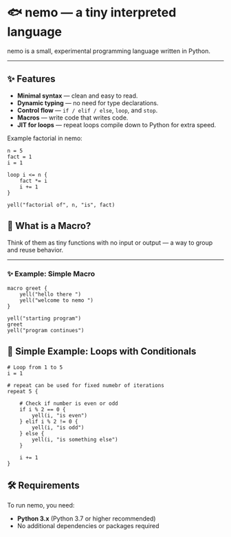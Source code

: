 # 🐟 nemo — a tiny interpreted language 

nemo is a small, experimental programming language written in Python.  

---

## ✨ Features
- **Minimal syntax** — clean and easy to read.  
- **Dynamic typing** — no need for type declarations.  
- **Control flow** — `if / elif / else`, `loop`, and `stop`.   
- **Macros** — write code that writes code.  
- **JIT for loops** — repeat loops compile down to Python for extra speed.  

Example factorial in nemo:
```nemo
n = 5
fact = 1
i = 1

loop i <= n {
    fact *= i
    i += 1
}

yell("factorial of", n, "is", fact)
```

## 🧩 What is a Macro?
Think of them as tiny functions with no input or output — a way to group and reuse behavior.

---

### ✨ Example: Simple Macro
```nemo
macro greet {
    yell("hello there ")
    yell("welcome to nemo ")
}

yell("starting program")
greet
yell("program continues")
```

## 📝 Simple Example: Loops with Conditionals

```nemo
# Loop from 1 to 5
i = 1

# repeat can be used for fixed numebr of iterations
repeat 5 {

    # Check if number is even or odd
    if i % 2 == 0 {
        yell(i, "is even")
    } elif i % 2 != 0 {
        yell(i, "is odd")
    } else {
        yell(i, "is something else")
    }

    i += 1
}
```

## 🛠️ Requirements

To run nemo, you need:

- **Python 3.x** (Python 3.7 or higher recommended)  
- No additional dependencies or packages required 
